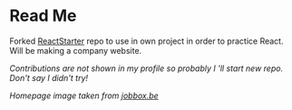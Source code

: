Read Me
=======

Forked [ReactStarter](https://github.com/StephenGrider/ReactStarter) repo to use in own project in order to practice React.
Will be making a company website.


<i> Contributions are not shown in my profile so probably I 'll start new repo. Don't say I didn't try! </i>



<i>Homepage image taken from [jobbox.be](jobbox.be)</i>
